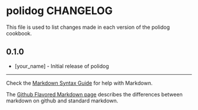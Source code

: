 polidog CHANGELOG
=================

This file is used to list changes made in each version of the polidog cookbook.

0.1.0
-----
- [your_name] - Initial release of polidog

- - -
Check the [Markdown Syntax Guide](http://daringfireball.net/projects/markdown/syntax) for help with Markdown.

The [Github Flavored Markdown page](http://github.github.com/github-flavored-markdown/) describes the differences between markdown on github and standard markdown.
